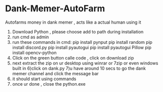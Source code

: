 # Dank-Memer-AutoFarm
Autofarms money in dank memer , acts like a actual human using it

1) Download Python , please choose add to path during installation
2) run cmd as admin
3) run these commands in cmd:
   pip install pynput 
   pip install random 
   pip install discord.py
   pip install pyautogui
   pip install pyautogui Pillow
   pip install opencv-python
4) Click on the green button calle code , click on download zip 
5) next extract the zip on ur desktop using winrar or 7zip or even windows built in 
6)click on dank.py 
7)u have around 10 secs to go the dank memer channel and click the message bar 
8) it should start using commands
9) once ur done , close the python.exe 

